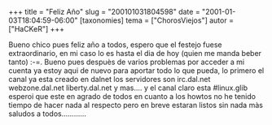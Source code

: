 +++
title = "Feliz Año"
slug = "200101031804598"
date = "2001-01-03T18:04:59-06:00"
[taxonomies]
tema = ["ChorosViejos"]
autor = ["HaCKeR"]
+++

Bueno chico pues feliz año a todos, espero que el festejo fuese extraordinario,
en mi caso lo es hasta el dia de hoy (quien me manda beber tanto) :-=. Bueno
pues despuès de varios problemas por acceder a mi cuenta ya estoy aqui de nuevo
para aportar todo lo que pueda, lo primero el canal ya esta creado en dalnet los
servidores son irc.dal.net webzone.dal.net liberty.dal.net y mas.... y el canal
claro esta \#linux.glib esperoi que este en agrado de todos en cuanto a los
howtos no he tenido tiempo de hacer nada al respecto pero en breve estaran
listos sin nada màs saludos a todos............
